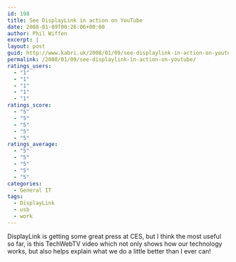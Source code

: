 ```yaml
---
id: 198
title: See DisplayLink in action on YouTube
date: 2008-01-09T00:26:06+00:00
author: Phil Wiffen
excerpt: |
layout: post
guid: http://www.kabri.uk/2008/01/09/see-displaylink-in-action-on-youtube/
permalink: /2008/01/09/see-displaylink-in-action-on-youtube/
ratings_users:
  - "1"
  - "1"
  - "1"
  - "1"
  - "1"
ratings_score:
  - "5"
  - "5"
  - "5"
  - "5"
  - "5"
ratings_average:
  - "5"
  - "5"
  - "5"
  - "5"
  - "5"
categories:
  - General IT
tags:
  - DisplayLink
  - usb
  - work
---
```

DisplayLink is getting some great press at CES, but I think the most useful so far, is this TechWebTV video which not only shows how our technology works, but also helps explain what we do a little better than I ever can!